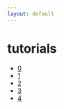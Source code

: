 ```yaml
---
layout: default
---
```


tutorials
=========

+ [0](/tutorials/0)
+ [1](/tutorials/1)
+ [2](/tutorials/2)
+ [3](/tutorials/3)
+ [4](/tutorials/4)
